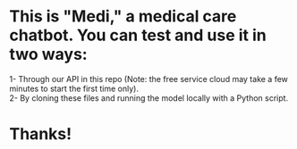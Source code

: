 # This is "Medi," a medical care chatbot. You can test and use it in two ways:

1- Through our API in this repo (Note: the free service cloud may take a few minutes to start the first time only).  
2- By cloning these files and running the model locally with a Python script.
# Thanks!


